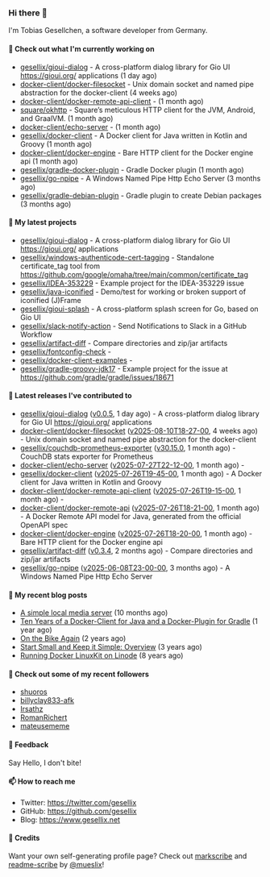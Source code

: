 ### Hi there 👋

I'm Tobias Gesellchen, a software developer from Germany.

#### 👷 Check out what I'm currently working on

- [gesellix/gioui-dialog](https://github.com/gesellix/gioui-dialog) - A cross-platform dialog library for Gio UI https://gioui.org/ applications (1 day ago)
- [docker-client/docker-filesocket](https://github.com/docker-client/docker-filesocket) - Unix domain socket and named pipe abstraction for the docker-client (4 weeks ago)
- [docker-client/docker-remote-api-client](https://github.com/docker-client/docker-remote-api-client) -  (1 month ago)
- [square/okhttp](https://github.com/square/okhttp) - Square’s meticulous HTTP client for the JVM, Android, and GraalVM. (1 month ago)
- [docker-client/echo-server](https://github.com/docker-client/echo-server) -  (1 month ago)
- [gesellix/docker-client](https://github.com/gesellix/docker-client) - A Docker client for Java written in Kotlin and Groovy (1 month ago)
- [docker-client/docker-engine](https://github.com/docker-client/docker-engine) - Bare HTTP client for the Docker engine api (1 month ago)
- [gesellix/gradle-docker-plugin](https://github.com/gesellix/gradle-docker-plugin) - Gradle Docker plugin (1 month ago)
- [gesellix/go-npipe](https://github.com/gesellix/go-npipe) - A Windows Named Pipe Http Echo Server (3 months ago)
- [gesellix/gradle-debian-plugin](https://github.com/gesellix/gradle-debian-plugin) - Gradle plugin to create Debian packages (3 months ago)

#### 🌱 My latest projects

- [gesellix/gioui-dialog](https://github.com/gesellix/gioui-dialog) - A cross-platform dialog library for Gio UI https://gioui.org/ applications
- [gesellix/windows-authenticode-cert-tagging](https://github.com/gesellix/windows-authenticode-cert-tagging) - Standalone certificate_tag tool from https://github.com/google/omaha/tree/main/common/certificate_tag
- [gesellix/IDEA-353229](https://github.com/gesellix/IDEA-353229) - Example project for the IDEA-353229 issue
- [gesellix/java-iconified](https://github.com/gesellix/java-iconified) - Demo/test for working or broken support of iconified (J)Frame
- [gesellix/gioui-splash](https://github.com/gesellix/gioui-splash) - A cross-platform splash screen for Go, based on Gio UI
- [gesellix/slack-notify-action](https://github.com/gesellix/slack-notify-action) - Send Notifications to Slack in a GitHub Workflow
- [gesellix/artifact-diff](https://github.com/gesellix/artifact-diff) - Compare directories and zip/jar artifacts
- [gesellix/fontconfig-check](https://github.com/gesellix/fontconfig-check) - 
- [gesellix/docker-client-examples](https://github.com/gesellix/docker-client-examples) - 
- [gesellix/gradle-groovy-jdk17](https://github.com/gesellix/gradle-groovy-jdk17) - Example project for the issue at https://github.com/gradle/gradle/issues/18671

#### 🔭 Latest releases I've contributed to

- [gesellix/gioui-dialog](https://github.com/gesellix/gioui-dialog) ([v0.0.5](https://github.com/gesellix/gioui-dialog/releases/tag/v0.0.5), 1 day ago) - A cross-platform dialog library for Gio UI https://gioui.org/ applications
- [docker-client/docker-filesocket](https://github.com/docker-client/docker-filesocket) ([v2025-08-10T18-27-00](https://github.com/docker-client/docker-filesocket/releases/tag/v2025-08-10T18-27-00), 4 weeks ago) - Unix domain socket and named pipe abstraction for the docker-client
- [gesellix/couchdb-prometheus-exporter](https://github.com/gesellix/couchdb-prometheus-exporter) ([v30.15.0](https://github.com/gesellix/couchdb-prometheus-exporter/releases/tag/v30.15.0), 1 month ago) - CouchDB stats exporter for Prometheus
- [docker-client/echo-server](https://github.com/docker-client/echo-server) ([v2025-07-27T22-12-00](https://github.com/docker-client/echo-server/releases/tag/v2025-07-27T22-12-00), 1 month ago) - 
- [gesellix/docker-client](https://github.com/gesellix/docker-client) ([v2025-07-26T19-45-00](https://github.com/gesellix/docker-client/releases/tag/v2025-07-26T19-45-00), 1 month ago) - A Docker client for Java written in Kotlin and Groovy
- [docker-client/docker-remote-api-client](https://github.com/docker-client/docker-remote-api-client) ([v2025-07-26T19-15-00](https://github.com/docker-client/docker-remote-api-client/releases/tag/v2025-07-26T19-15-00), 1 month ago) - 
- [docker-client/docker-remote-api](https://github.com/docker-client/docker-remote-api) ([v2025-07-26T18-21-00](https://github.com/docker-client/docker-remote-api/releases/tag/v2025-07-26T18-21-00), 1 month ago) - A Docker Remote API model for Java, generated from the official OpenAPI spec
- [docker-client/docker-engine](https://github.com/docker-client/docker-engine) ([v2025-07-26T18-20-00](https://github.com/docker-client/docker-engine/releases/tag/v2025-07-26T18-20-00), 1 month ago) - Bare HTTP client for the Docker engine api
- [gesellix/artifact-diff](https://github.com/gesellix/artifact-diff) ([v0.3.4](https://github.com/gesellix/artifact-diff/releases/tag/v0.3.4), 2 months ago) - Compare directories and zip/jar artifacts
- [gesellix/go-npipe](https://github.com/gesellix/go-npipe) ([v2025-06-08T23-00-00](https://github.com/gesellix/go-npipe/releases/tag/v2025-06-08T23-00-00), 3 months ago) - A Windows Named Pipe Http Echo Server

#### 📜 My recent blog posts

- [A simple local media server](https://www.gesellix.net/posts/a-simple-local-media-server/) (10 months ago)
- [Ten Years of a Docker-Client for Java and a Docker-Plugin for Gradle](https://www.gesellix.net/posts/ten-years-docker-client-and-gradle-plugin/) (1 year ago)
- [On the Bike Again](https://www.gesellix.net/posts/on-the-bike-again/) (2 years ago)
- [Start Small and Keep it Simple: Overview](https://www.gesellix.net/posts/start-small-keep-it-simple--overview/) (3 years ago)
- [Running Docker LinuxKit on Linode](https://www.gesellix.net/posts/running-docker-linuxkit-on-linode/) (8 years ago)



#### 👯 Check out some of my recent followers

- [shuoros](https://github.com/shuoros)
- [billyclay833-afk](https://github.com/billyclay833-afk)
- [Irsathz](https://github.com/Irsathz)
- [RomanRichert](https://github.com/RomanRichert)
- [mateusememe](https://github.com/mateusememe)

#### 💬 Feedback

Say Hello, I don't bite!

#### 📫 How to reach me

- Twitter: https://twitter.com/gesellix
- GitHub: https://github.com/gesellix
- Blog: https://www.gesellix.net

#### 🙇 Credits

Want your own self-generating profile page? Check out [markscribe](https://github.com/muesli/markscribe)
and [readme-scribe](https://github.com/muesli/readme-scribe) by [@mueslix](https://twitter.com/mueslix)!
